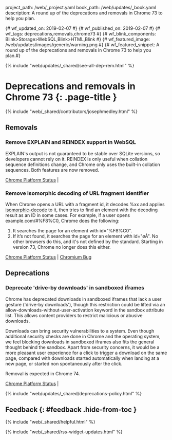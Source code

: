 project_path: /web/_project.yaml book_path: /web/updates/_book.yaml description: A round up of the deprecations and removals in Chrome 73 to help you plan.

{# wf_updated_on: 2019-02-07 #} {# wf_published_on: 2019-02-07 #} {# wf_tags: deprecations,removals,chrome73 #} {# wf_blink_components: Blink>Storage>WebSQL,Blink>HTML,Blink #} {# wf_featured_image: /web/updates/images/generic/warning.png #} {# wf_featured_snippet: A round up of the deprecations and removals in Chrome 73 to help you plan.#}

{% include "web/updates/_shared/see-all-dep-rem.html" %}

# Deprecations and removals in Chrome 73 {: .page-title }

{% include "web/_shared/contributors/josephmedley.html" %}

## Removals

### Remove EXPLAIN and REINDEX support in WebSQL

EXPLAIN's output is not guaranteed to be stable over SQLite versions, so developers cannot rely on it. REINDEX is only useful when collation sequence definitions change, and Chrome only uses the built-in collation sequences. Both features are now removed.

[Chrome Platform Status](https://www.chromestatus.com/feature/5874817249050624) &#124;

### Remove isomorphic decoding of URL fragment identifier

When Chrome opens a URL with a fragment id, it decodes %xx and applies [isomorphic-decode](https://infra.spec.whatwg.org/#isomorphic-decode) to it, then tries to find an element with the decoding result as an ID in some cases. For example, if a user opens example.com/#%F8%C0, Chrome does the following:

1. It searches the page for an element with id="%F8%C0".
2. If it’s not found, it searches the page for an element with id="&#xF8;&#xC0;". No other browsers do this, and it's not defined by the standard. Starting in version 73, Chrome no longer does this either.

[Chrome Platform Status](https://www.chromestatus.com/feature/4885685374812160) &#124; [Chromium Bug](http://crbug.com/845824)

## Deprecations

### Deprecate 'drive-by downloads' in sandboxed iframes

Chrome has deprecated downloads in sandboxed iframes that lack a user gesture ('drive-by downloads'), though this restriction could be lifted via an allow-downloads-without-user-activation keyword in the sandbox attribute list. This allows content providers to restrict malicious or abusive downloads.

Downloads can bring security vulnerabilities to a system. Even though additional security checks are done in Chrome and the operating system, we feel blocking downloads in sandboxed iframes also fits the general thought behind the sandbox. Apart from security concerns, it would be a more pleasant user experience for a click to trigger a download on the same page, compared with downloads started automatically when landing at a new page, or started non spontaneously after the click.

Removal is expected in Chrome 74.

[Chrome Platform Status](https://www.chromestatus.com/feature/5706745674465280) &#124;

{% include "web/updates/_shared/deprecations-policy.html" %}

## Feedback {: #feedback .hide-from-toc }

{% include "web/_shared/helpful.html" %}

{% include "web/_shared/rss-widget-updates.html" %}